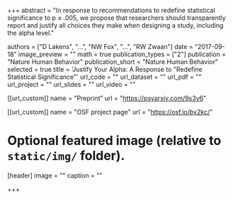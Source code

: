 +++
abstract = "In response to recommendations to redefine statistical significance to p ≤ .005, we propose that researchers should transparently report and justify all choices they make when designing a study, including the alpha level."

authors = ["D Lakens", "...", "NW Fox", "...", "RW Zwaan"]
date = "2017-09-18"
image_preview = ""
math = true
publication_types = ["2"]
publication = "Nature Human Behavior"
publication_short = "Nature Human Behavior"
selected = true
title = 'Justify Your Alpha: A Response to "Redefine Statistical Significance"'
url_code = ""
url_dataset = ""
url_pdf = ""
url_project = ""
url_slides = ""
url_video = ""

[[url_custom]]
name = "Preprint"
url = "https://psyarxiv.com/9s3y6"

[[url_custom]]
name = "OSF project page"
url = "https://osf.io/by2kc/"



# Optional featured image (relative to `static/img/` folder).
[header]
image = ""
caption = ""

+++

